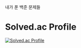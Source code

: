 
내가 푼 백준 문제들

# Solved.ac Profile
[![Solved.ac Profile](http://mazassumnida.wtf/api/v2/generate_badge?boj=chi6465618)](https://solved.ac/chi6465618/)
